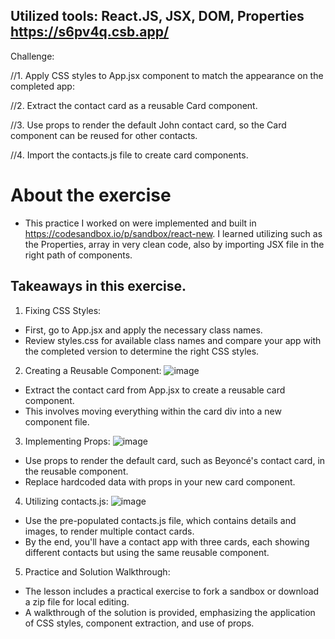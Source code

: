 ## Utilized tools: React.JS, JSX, DOM, Properties https://s6pv4q.csb.app/
Challenge:

//1. Apply CSS styles to App.jsx component to match the appearance on the completed app:

//2. Extract the contact card as a reusable Card component.

//3. Use props to render the default John contact card, so the Card component can be reused for other contacts.

//4. Import the contacts.js file to create card components.

# About the exercise
* This practice I worked on were implemented and built in https://codesandbox.io/p/sandbox/react-new. I learned utilizing such as the Properties, array in very clean code, also by importing JSX file in the right path of components.  

## Takeaways in this exercise.

1. Fixing CSS Styles:

- First, go to App.jsx and apply the necessary class names.
- Review styles.css for available class names and compare your app with the completed version to determine the right CSS styles.

2. Creating a Reusable Component:
![image](https://github.com/Johnpepsi/ContactsExercise-React.JS/assets/112512965/2539bb19-2665-49ce-8c0f-f8009613477d)

- Extract the contact card from App.jsx to create a reusable card component.
- This involves moving everything within the card div into a new component file.

3. Implementing Props:
![image](https://github.com/Johnpepsi/ContactsExercise-React.JS/assets/112512965/f82e5699-32ed-4825-bfeb-01076a513814)

- Use props to render the default card, such as Beyoncé's contact card, in the reusable component.
- Replace hardcoded data with props in your new card component.

4. Utilizing contacts.js:
![image](https://github.com/Johnpepsi/ContactsExercise-React.JS/assets/112512965/3728118d-aa3d-48fd-9bbf-86a164648c4a)

- Use the pre-populated contacts.js file, which contains details and images, to render multiple contact cards.
- By the end, you'll have a contact app with three cards, each showing different contacts but using the same reusable component.

5. Practice and Solution Walkthrough:

- The lesson includes a practical exercise to fork a sandbox or download a zip file for local editing.
- A walkthrough of the solution is provided, emphasizing the application of CSS styles, component extraction, and use of props.

